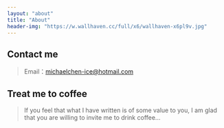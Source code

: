 ```yaml
---
layout: "about"
title: "About"
header-img: "https://w.wallhaven.cc/full/x6/wallhaven-x6pl9v.jpg"
---
```


## Contact me

> Email：michaelchen-ice@hotmail.com

## Treat me to coffee
>  If you feel that what I have written is of some value to you, I am glad that you are willing to invite me to drink coffee...
